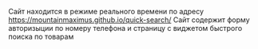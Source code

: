 Сайт находится в режиме реального времени по адресу https://mountainmaximus.github.io/quick-search/
Сайт содержит форму авторизыции по номеру телефона и страницу с виджетом быстрого поиска по товарам 

